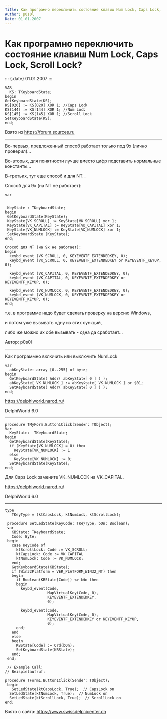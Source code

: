 ```yaml
---
Title: Как програмно переключить состояние клавиш Num Lock, Caps Lock, Scroll Lock?
Author: p0s0l
Date: 01.01.2007
---
```



Как програмно переключить состояние клавиш Num Lock, Caps Lock, Scroll Lock?
============================================================================

::: {.date}
01.01.2007
:::

    VAR 
      KS: TKeyboardState; 
    begin
    GetKeyboardState(KS); 
    KS[020] := KS[020] XOR 1; //Caps Lock
    KS[144] := KS[144] XOR 1; //Num Lock
    KS[145] := KS[145] XOR 1; //Scroll Lock
    SetKeyboardState(KS); 
    end;

Взято из <https://forum.sources.ru>

------------------------------------------------------------------------

Во-первых, предложенный способ работает только под 9x (лично
проверил)\...

Во-вторых, для понятности лучше вместо цифр подставить нормальные
константы\...

В-третьих, тут еще способ и для NT\...

Способ для 9x (на NT не работает):

    var

     
     KeyState : TKeyboardState;
    begin
     GetKeyboardState(KeyState);
     KeyState[VK_SCROLL] := KeyState[VK_SCROLL] xor 1;
     KeyState[VK_CAPITAL] := KeyState[VK_CAPITAL] xor 1;
     KeyState[VK_NUMLOCK] := KeyState[VK_NUMLOCK] xor 1;
     SetKeyboardState (KeyState);
    end; 
     
    Способ для NT (на 9x не работает):
    begin
      keybd_event (VK_SCROLL, 0, KEYEVENTF_EXTENDEDKEY, 0);
      keybd_event (VK_SCROLL, 0, KEYEVENTF_EXTENDEDKEY or KEYEVENTF_KEYUP, 0);
     
      keybd_event (VK_CAPITAL, 0, KEYEVENTF_EXTENDEDKEY, 0);
      keybd_event (VK_CAPITAL, 0, KEYEVENTF_EXTENDEDKEY or KEYEVENTF_KEYUP, 0);
     
      keybd_event (VK_NUMLOCK, 0, KEYEVENTF_EXTENDEDKEY, 0);
      keybd_event (VK_NUMLOCK, 0, KEYEVENTF_EXTENDEDKEY or KEYEVENTF_KEYUP, 0);
    end;

т.е. в программе надо будет сделать проверку на версию Windows,

и потом уже вызывать одну из этих функций,

либо же можно их обе вызывать - одна да сработает\...

Автор: p0s0l

------------------------------------------------------------------------

Как программно включить или выключить NumLock

    var
      abKeyState: array [0..255] of byte;
    begin
      GetKeyboardState( Addr( abKeyState[ 0 ] ) );
      abKeyState[ VK_NUMLOCK ] := abKeyState[ VK_NUMLOCK ] or $01;
      SetKeyboardState( Addr( abKeyState[ 0 ] ) );
    end;

<https://delphiworld.narod.ru/>

DelphiWorld 6.0

------------------------------------------------------------------------

    procedure TMyForm.Button1Click(Sender: TObject);
    Var
      KeyState:  TKeyboardState;
    begin
      GetKeyboardState(KeyState);
      if (KeyState[VK_NUMLOCK] = 0) then
        KeyState[VK_NUMLOCK] := 1
      else
        KeyState[VK_NUMLOCK] := 0;
      SetKeyboardState(KeyState);
    end;

Для Caps Lock замените VK\_NUMLOCK на VK\_CAPITAL.

<https://delphiworld.narod.ru/>

DelphiWorld 6.0

------------------------------------------------------------------------

    type
       TKeyType = (ktCapsLock, ktNumLock, ktScrollLock);
     
     procedure SetLedState(KeyCode: TKeyType; bOn: Boolean);
     var
       KBState: TKeyboardState;
       Code: Byte;
     begin
       case KeyCode of
         ktScrollLock: Code := VK_SCROLL;
         ktCapsLock: Code := VK_CAPITAL;
         ktNumLock: Code := VK_NUMLOCK;
       end;
       GetKeyboardState(KBState);
       if (Win32Platform = VER_PLATFORM_WIN32_NT) then
       begin
         if Boolean(KBState[Code]) <> bOn then
         begin
           keybd_event(Code,
                       MapVirtualKey(Code, 0),
                       KEYEVENTF_EXTENDEDKEY,
                       0);
     
           keybd_event(Code,
                       MapVirtualKey(Code, 0),
                       KEYEVENTF_EXTENDEDKEY or KEYEVENTF_KEYUP,
                       0);
         end;
       end
       else
       begin
         KBState[Code] := Ord(bOn);
         SetKeyboardState(KBState);
       end;
     end;
     
     // Example Call: 
    // Beispielaufruf: 
     
    procedure TForm1.Button1Click(Sender: TObject);
     begin
       SetLedState(ktCapsLock, True);  // CapsLock on 
      SetLedState(ktNumLock, True);  // NumLock on 
      SetLedState(ktScrollLock, True);  // ScrollLock on 
    end;

Взято с сайта: <https://www.swissdelphicenter.ch>
